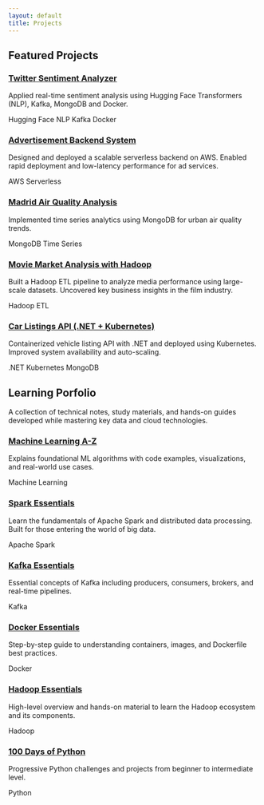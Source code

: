 ```yaml
---
layout: default
title: Projects
---
```



## Featured Projects

<div class="card-grid">

<div class="card">
  <h3><a href="https://github.com/Ubikitina/datahack-kafka">Twitter Sentiment Analyzer</a></h3>
  <p>Applied real-time sentiment analysis using Hugging Face Transformers (NLP), Kafka, MongoDB and Docker.</p>
  <span class="badge">Hugging Face</span>
  <span class="badge">NLP</span>
  <span class="badge">Kafka</span>
  <span class="badge">Docker</span>
</div>

<div class="card">
  <h3><a href="https://github.com/Ubikitina/datahack-cloud">Advertisement Backend System</a></h3>
  <p>Designed and deployed a scalable serverless backend on AWS. Enabled rapid deployment and low-latency performance for ad services.</p>
  <span class="badge">AWS</span>
  <span class="badge">Serverless</span>
</div>

<div class="card">
  <h3><a href="https://github.com/Ubikitina/datahack-mongodb">Madrid Air Quality Analysis</a></h3>
  <p>Implemented time series analytics using MongoDB for urban air quality trends.</p>
  <span class="badge">MongoDB</span>
  <span class="badge">Time Series</span>
</div>

<div class="card">
  <h3><a href="https://github.com/Ubikitina/datahack-hadoop">Movie Market Analysis with Hadoop</a></h3>
  <p>Built a Hadoop ETL pipeline to analyze media performance using large-scale datasets. Uncovered key business insights in the film industry.</p>
  <span class="badge">Hadoop</span>
  <span class="badge">ETL</span>
</div>

<div class="card">
  <h3><a href="https://github.com/Ubikitina/datahack-kubernetes-dotnet-api-mongodb">Car Listings API (.NET + Kubernetes)</a></h3>
  <p>Containerized vehicle listing API with .NET and deployed using Kubernetes. Improved system availability and auto-scaling.</p>
  <span class="badge">.NET</span>
  <span class="badge">Kubernetes</span>
  <span class="badge">MongoDB</span>
</div>

</div>



## Learning Porfolio

A collection of technical notes, study materials, and hands-on guides developed while mastering key data and cloud technologies.

<div class="card-grid">

<div class="card">
  <h3><a href="https://github.com/Ubikitina/Machine-Learning-A-Z">Machine Learning A-Z</a></h3>
  <p>Explains foundational ML algorithms with code examples, visualizations, and real-world use cases.</p>
  <span class="badge">Machine Learning</span>
</div>

<div class="card">
  <h3><a href="https://github.com/Ubikitina/Spark-Essentials">Spark Essentials</a></h3>
  <p>Learn the fundamentals of Apache Spark and distributed data processing. Built for those entering the world of big data.</p>
  <span class="badge">Apache Spark</span>
</div>

<div class="card">
  <h3><a href="https://github.com/Ubikitina/Kafka-Essentials">Kafka Essentials</a></h3>
  <p>Essential concepts of Kafka including producers, consumers, brokers, and real-time pipelines.</p>
  <span class="badge">Kafka</span>
</div>

<div class="card">
  <h3><a href="https://github.com/Ubikitina/Docker-Essentials">Docker Essentials</a></h3>
  <p>Step-by-step guide to understanding containers, images, and Dockerfile best practices.</p>
  <span class="badge">Docker</span>
</div>

<div class="card">
  <h3><a href="https://github.com/Ubikitina/Hadoop-Essentials">Hadoop Essentials</a></h3>
  <p>High-level overview and hands-on material to learn the Hadoop ecosystem and its components.</p>
  <span class="badge">Hadoop</span>
</div>

<div class="card">
  <h3><a href="https://github.com/Ubikitina/100-Days-of-Code-Python">100 Days of Python</a></h3>
  <p>Progressive Python challenges and projects from beginner to intermediate level.</p>
  <span class="badge">Python</span>
</div>

</div>